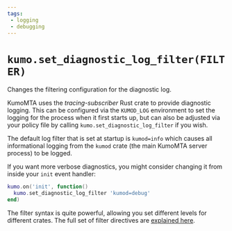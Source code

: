 ```yaml
---
tags:
 - logging
 - debugging
---
```

# `kumo.set_diagnostic_log_filter(FILTER)`

Changes the filtering configuration for the diagnostic log.

KumoMTA uses the *tracing-subscriber* Rust crate to provide diagnostic
logging.  This can be configured via the `KUMOD_LOG` environment to set
the logging for the process when it first starts up, but can also be
adjusted via your policy file by calling `kumo.set_diagnostic_log_filter`
if you wish.

The default log filter that is set at startup is `kumod=info` which causes all
informational logging from the `kumod` crate (the main KumoMTA server process)
to be logged.

If you want more verbose diagnostics, you might consider changing it from
inside your `init` event handler:

```lua
kumo.on('init', function()
  kumo.set_diagnostic_log_filter 'kumod=debug'
end)
```

The filter syntax is quite powerful, allowing you set different levels for
different crates.  The full set of filter directives are [explained
here](https://docs.rs/tracing-subscriber/latest/tracing_subscriber/filter/struct.EnvFilter.html#directives).
